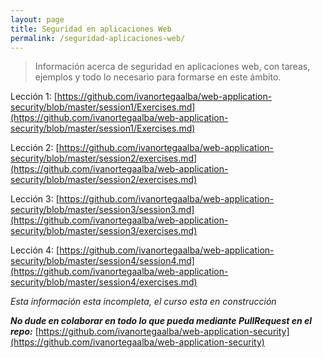 ```yaml
---
layout: page
title: Seguridad en aplicaciones Web
permalink: /seguridad-aplicaciones-web/
---
```


>Información acerca de seguridad en aplicaciones web, con tareas, ejemplos y todo lo necesario para formarse en este ámbito.

Lección 1: [https://github.com/ivanortegaalba/web-application-security/blob/master/session1/Exercises.md](https://github.com/ivanortegaalba/web-application-security/blob/master/session1/Exercises.md)

Lección 2: [https://github.com/ivanortegaalba/web-application-security/blob/master/session2/exercises.md](https://github.com/ivanortegaalba/web-application-security/blob/master/session2/exercises.md)

Lección 3: [https://github.com/ivanortegaalba/web-application-security/blob/master/session3/session3.md](https://github.com/ivanortegaalba/web-application-security/blob/master/session3/exercises.md)

Lección 4: [https://github.com/ivanortegaalba/web-application-security/blob/master/session4/session4.md](https://github.com/ivanortegaalba/web-application-security/blob/master/session4/exercises.md)

*Esta información esta incompleta, el curso esta en construcción*

***No dude en colaborar en todo lo que pueda mediante PullRequest en el repo:***
[https://github.com/ivanortegaalba/web-application-security](https://github.com/ivanortegaalba/web-application-security)
